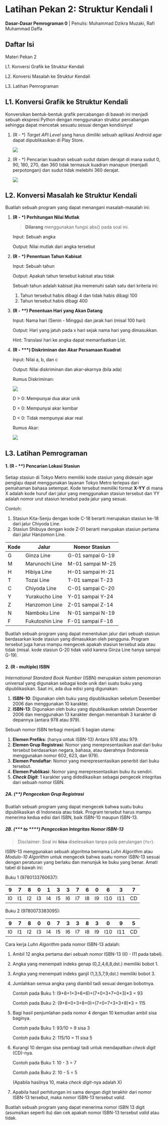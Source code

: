 # Latihan Pekan 2: Struktur Kendali I

**Dasar-Dasar Pemrograman 0** | Penulis: Muhammad Dzikra Muzaki, Rafi Muhammad Daffa



## Daftar Isi

Materi Pekan 2

L1. Konversi Grafik ke Struktur Kendali

L2. Konversi Masalah ke Struktur Kendali

L3. Latihan Pemrograman



## L1. Konversi Grafik ke Struktur Kendali

Konversikan bentuk-bentuk grafik percabangan di bawah ini menjadi sebuah ekspresi Python dengan menggunakan struktur percabangan sehingga dapat mencetak sesuatu sesuai dengan kondisinya!

1. (R - \*) *Target API Level* yang harus dimiliki sebuah aplikasi Android agar dapat dipublikasikan di Play Store.

   ![](assets/code2flow_ysOvl1.png)

2. (R - \*) Pencarian kuadran sebuah sudut dalam derajat di mana sudut 0, 90, 180, 270, dan 360 tidak termasuk kuadran manapun (menjadi perpotongan) dan sudut tidak melebihi 360 derajat.

   ![](assets/code2flow_xHB1b4.png)



## L2. Konversi Masalah ke Struktur Kendali

Buatlah sebuah program yang dapat menangani masalah-masalah ini:

1. **(R - \*) Perhitungan Nilai Mutlak**

   > **Dilarang** menggunakan fungsi abs() pada soal ini.

   Input: Sebuah angka

   Output: Nilai mutlak dari angka tersebut

2. **(R - \*) Penentuan Tahun Kabisat**

   Input: Sebuah tahun

   Output: Apakah tahun tersebut kabisat atau tidak

   Sebuah tahun adalah kabisat jika memenuhi salah satu dari kriteria ini:

   1. Tahun tersebut habis dibagi 4 dan tidak habis dibagi 100
   2. Tahun tersebut habis dibagi 400

3. **(R - \**) Penentuan Hari yang Akan Datang**

   Input: Nama hari (Senin - Minggu) dan jarak hari (misal 100 hari)

   Output: Hari yang jatuh pada x hari sejak nama hari yang dimasukkan.

   Hint: Translasi hari ke angka dapat memanfaatkan List.

4. **(R - \*\*\*) Diskriminan dan Akar Persamaan Kuadrat**

   Input: Nilai a, b, dan c

   Output: Nilai diskriminan dan akar-akarnya (bila ada)

   

   Rumus Diskriminan:
   
   ![](assets/Screenshot_3.png)
   
   D > 0: Mempunyai dua akar unik
   
   D = 0: Mempunyai akar kembar

   D < 0: Tidak mempunyai akar real

   

   Rumus Akar:

   ![](assets/Screenshot_4.png)

## L3. Latihan Pemrograman

#### 1. (R - **) Pencarian Lokasi Stasiun

Setiap stasiun di Tokyo Metro memiliki kode stasiun yang didesain agar penglaju dapat menggunakan layanan Tokyo Metro terlepas dari pemahaman bahasa setempat. Kode tersebut memiliki format **X-YY** di mana X adalah kode huruf dari jalur yang menggunakan stasiun tersebut dan YY adalah nomor urut stasiun tersebut pada jalur yang sesuai.

Contoh:

1. Stasiun Kita-Senju dengan kode C-18 berarti merupakan stasiun ke-18 dari jalur Chiyoda Line.
2. Stasiun Shibuya dengan kode Z-01 berarti merupakan stasiun pertama dari jalur Hanzomon Line.

| Kode | Jalur           | Nomor Stasiun    |
| ---- | --------------- | ---------------- |
| G    | Ginza Line      | G-01 sampai G-19 |
| M    | Marunochi Line  | M-01 sampai M-25 |
| H    | Hibiya Line     | H-01 sampai H-21 |
| T    | Tozai Line      | T-01 sampai T-23 |
| C    | Chiyoda Line    | C-01 sampai C-20 |
| Y    | Yurakucho Line  | Y-01 sampai Y-24 |
| Z    | Hanzomon Line   | Z-01 sampai Z-14 |
| N    | Namboku Line    | N-01 sampai N-19 |
| F    | Fukutoshin Line | F-01 sampai F-16 |

Buatlah sebuah program yang dapat menentukan jalur dari sebuah stasiun berdasarkan kode stasiun yang dimasukkan oleh pengguna. Program tersebut juga harus mampu mengecek apakah stasiun tersebut ada atau tidak (misal. kode stasiun G-20 tidak valid karena Ginza Line hanya sampai G-19).

#### 2. (R - multiple) ISBN

*International Standard Book Number* (ISBN) merupakan sistem penomoran universal yang digunakan sebagai kode unik dari suatu buku yang dipublikasikan. Saat ini, ada dua edisi yang digunakan:

1. **ISBN-10**: Digunakan oleh buku yang dipublikasikan sebelum Desember 2006 dan menggunakan 10 karakter.
2. **ISBN-13**: Digunakan oleh buku yang dipublikasikan setelah Desember 2006 dan menggunakan 13 karakter dengan menambah 3 karakter di depannya (antara 978 atau 979).

Sebuah nomor ISBN terbagi menjadi 5 bagian utama:

1. **Elemen Prefiks**: (hanya untuk ISBN-13) Antara 978 atau 979.
2. **Elemen Grup Registrasi**: Nomor yang merepresentasikan asal dari buku tersebut berdasarkan negara, bahasa, atau daerahnya (Indonesia menggunakan nomor 602, 623, dan 979).
3. **Elemen Pendaftar**: Nomor yang merepresentasikan penerbit dari buku tersebut.
4. **Elemen Publikasi**: Nomor yang merepresentasikan buku itu sendiri.
5. ***Check Digit***: 1 karakter yang didedikasikan sebagai pengecek integritas dari sebuah nomor ISBN.

##### 2A. (**) Pengecekan Grup Registrasi

Buatlah sebuah program yang dapat mengecek bahwa suatu buku dipublikasikan di Indonesia atau tidak. Program tersebut harus mampu menerima kedua edisi dari ISBN, baik ISBN-10 maupun ISBN-13.

##### 2B. (\*\*\* to \*\*\*\*) Pengecekan Integritas Nomor ISBN-13

> Disclaimer: Soal ini **bisa** diselesaikan tanpa pola perulangan (<code>for</code>).

ISBN-13 menggunakan sebuah algoritma bernama *Luhn Algorithm* atau *Modulo-10 Algorithm* untuk mengecek bahwa suatu nomor ISBN-13 sesuai dengan peraturan yang berlaku dan menunjuk ke buku yang benar. Amati tabel di bawah ini:

Buku 1 (9780133760637):

| 9    | 7    | 8    | 0    | 1    | 3    | 3    | 7    | 6    | 0    | 6    | 3    | 7    |
| ---- | ---- | ---- | ---- | ---- | ---- | ---- | ---- | ---- | ---- | ---- | ---- | ---- |
| I0   | I1   | I2   | I3   | I4   | I5   | I6   | I7   | I8   | I9   | I10  | I11  | CD   |

Buku 2 (9780073383095):

| 9    | 7    | 8    | 0    | 0    | 7    | 3    | 3    | 8    | 3    | 0    | 9    | 5    |
| ---- | ---- | ---- | ---- | ---- | ---- | ---- | ---- | ---- | ---- | ---- | ---- | ---- |
| I0   | I1   | I2   | I3   | I4   | I5   | I6   | I7   | I8   | I9   | I10  | I11  | CD   |

Cara kerja *Luhn Algorithm* pada nomor ISBN-13 adalah:

1. Ambil 12 angka pertama dari sebuah nomor ISBN-13 (I0 - I11 pada tabel).

2. Angka yang menempati indeks genap (0,2,4,6,8,dst.) memiliki bobot 1.

3. Angka yang menempati indeks ganjil (1,3,5,7,9,dst.) memiliki bobot 3.

4. Jumlahkan semua angka yang diambil tadi sesuai dengan bobotnya.

   Contoh pada Buku 1: (9+8+1+3+6+6)+(7+0+3+7+0+3)*3 = 93

   Contoh pada Buku 2: (9+8+0+3+8+0)+(7+0+7+3+3+9)*3 = 115

5. Bagi hasil penjumlahan pada nomor 4 dengan 10 kemudian ambil sisa baginya.

   Contoh pada Buku 1: 93/10 = 9 sisa 3

   Contoh pada Buku 2: 115/10 = 11 sisa 5

6. Kurangi 10 dengan sisa pembagi tadi untuk mendapatkan *check digit* (CD)-nya.

   Contoh pada Buku 1: 10 - 3 = 7

   Contoh pada Buku 2: 10 - 5 = 5

   (Apabila hasilnya 10, maka *check digit*-nya adalah X)

7. Apabila hasil perhitungan ini sama dengan digit terakhir dari nomor ISBN-13 tersebut, maka nomor ISBN-13 tersebut *valid*.

Buatlah sebuah program yang dapat menerima nomor ISBN 13 digit (asumsikan seperti itu) dan cek apakah nomor ISBN-13 tersebut *valid* atau tidak.